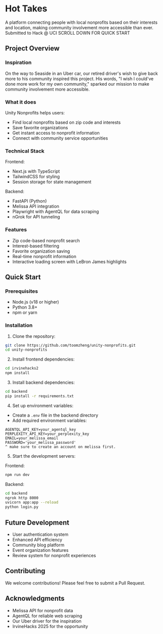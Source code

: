 # Hot Takes

A platform connecting people with local nonprofits based on their interests and location, making community involvement more accessible than ever. Submitted to Hack @ UCI
SCROLL DOWN FOR QUICK START

## Project Overview 

### Inspiration
On the way to Seaside in an Uber car, our retired driver's wish to give back more to his community inspired this project. His words, "I wish I could've done more work for my own community," sparked our mission to make community involvement more accessible.

### What it does 

Unity Nonprofits helps users:
- Find local nonprofits based on zip code and interests
- Save favorite organizations
- Get instant access to nonprofit information
- Connect with community service opportunities

### Technical Stack 

Frontend:
- Next.js with TypeScript
- TailwindCSS for styling
- Session storage for state management

Backend:
- FastAPI (Python)
- Melissa API integration
- Playwright with AgentQL for data scraping
- nGrok for API tunneling

### Features 

- Zip code-based nonprofit search
- Interest-based filtering
- Favorite organization saving
- Real-time nonprofit information
- Interactive loading screen with LeBron James highlights

## Quick Start 

### Prerequisites
- Node.js (v18 or higher)
- Python 3.8+
- npm or yarn

### Installation

1. Clone the repository:
```bash
git clone https://github.com/toomzheng/unity-nonprofits.git
cd unity-nonprofits
```

2. Install frontend dependencies:
```bash
cd irvinehacks2
npm install
```

3. Install backend dependencies:
```bash
cd backend
pip install -r requirements.txt
```

4. Set up environment variables:
- Create a `.env` file in the backend directory
- Add required environment variables:
```env
AGENTQL_API_KEY=your_agentql_key
PERPLEXITY_API_KEY=your_perplexity_key
EMAIL=your_melissa_email
PASSWORD='your_melissa_password'
^ make sure to create an account on melissa first.
```

5. Start the development servers:

Frontend:
```bash
npm run dev
```

Backend:
```bash
cd backend
ngrok http 8000
uvicorn app:app --reload
python login.py
```

## Future Development 

- User authentication system
- Enhanced API efficiency
- Community blog platform
- Event organization features
- Review system for nonprofit experiences

## Contributing 

We welcome contributions! Please feel free to submit a Pull Request.

## Acknowledgments 

- Melissa API for nonprofit data
- AgentQL for reliable web scraping
- Our Uber driver for the inspiration
- IrvineHacks 2025 for the opportunity
